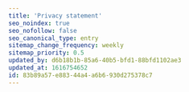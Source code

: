 ```yaml
---
title: 'Privacy statement'
seo_noindex: true
seo_nofollow: false
seo_canonical_type: entry
sitemap_change_frequency: weekly
sitemap_priority: 0.5
updated_by: d6b18b1b-85a6-40b5-bfd1-88bfd1102ae3
updated_at: 1616754652
id: 83b89a57-e883-44a4-a6b6-930d275378c7
---
```

